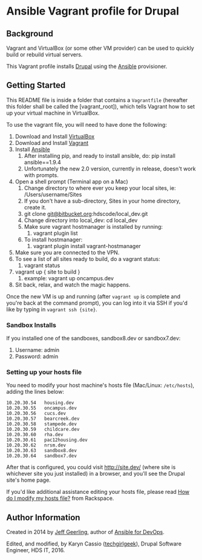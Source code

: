 # Ansible Vagrant profile for Drupal

## Background

Vagrant and VirtualBox (or some other VM provider) can be used to quickly build or rebuild virtual servers.

This Vagrant profile installs [Drupal](https://drupal.org/) using the [Ansible](http://www.ansible.com/) provisioner.

## Getting Started

This README file is inside a folder that contains a `Vagrantfile` (hereafter this folder shall be called the [vagrant_root]), which tells Vagrant how to set up your virtual machine in VirtualBox.

To use the vagrant file, you will need to have done the following:

  1. Download and Install [VirtualBox](https://www.virtualbox.org/wiki/Downloads)
  2. Download and Install [Vagrant](https://www.vagrantup.com/downloads.html)
  3. Install [Ansible](http://docs.ansible.com/ansible/intro_installation.html#latest-releases-on-mac-osx)
      1. After installing pip, and ready to install ansible, do: pip install ansible==1.9.4
      2. Unfortunately the new 2.0 version, currently in release, doesn't work with prompts.
  4. Open a shell prompt (Terminal app on a Mac)
      1. Change directory to where ever you keep your local sites, ie: /Users/username/Sites
      2. If you don't have a sub-directory, Sites in your home directory, create it.
      3. git clone git@bitbucket.org:hdscode/local_dev.git
      4. Change directory into local_dev: cd local_dev
      5. Make sure vagrant hostmanager is installed by running: 
         1. vagrant plugin list
      6. To install hostmanager: 
         1. vagrant plugin install vagrant-hostmanager
  5. Make sure you are connected to the VPN.
  6. To see a list of all sites ready to build, do a vagrant status:
      1. vagrant status
  7. vagrant up { site to build }
      1.  example: vagrant up oncampus.dev 
  8. Sit back, relax, and watch the magic happens.

Once the new VM is up and running (after `vagrant up` is complete and you're back at the command prompt), you can log into it via SSH if you'd like by typing in `vagrant ssh {site}`.

### Sandbox Installs

If you installed one of the sandboxes, sandbox8.dev or sandbox7.dev:

  1. Username: admin
  2. Password: admin

### Setting up your hosts file

You need to modify your host machine's hosts file (Mac/Linux: `/etc/hosts`), adding the lines below:

    10.20.30.54   housing.dev
    10.20.30.55   oncampus.dev
    10.20.30.56   cucs.dev
    10.20.30.57   bearcreek.dev
    10.20.30.58   stampede.dev
    10.20.30.59   childcare.dev
    10.20.30.60   rha.dev
    10.20.30.61   pac12housing.dev
    10.20.30.62   nrsm.dev
    10.20.30.63   sandbox8.dev
    10.20.30.64   sandbox7.dev

After that is configured, you could visit http://site.dev/ (where site is whichever site you just installed) in a browser, and you'll see the Drupal site's home page.

If you'd like additional assistance editing your hosts file, please read [How do I modify my hosts file?](http://www.rackspace.com/knowledge_center/article/how-do-i-modify-my-hosts-file) from Rackspace.

## Author Information

Created in 2014 by [Jeff Geerling](http://jeffgeerling.com/), author of [Ansible for DevOps](http://ansiblefordevops.com/).

Edited, and modified, by Karyn Cassio ([techgirlgeek](http://techgirlgeek.com/)), Drupal Software Engineer, HDS IT, 2016.
